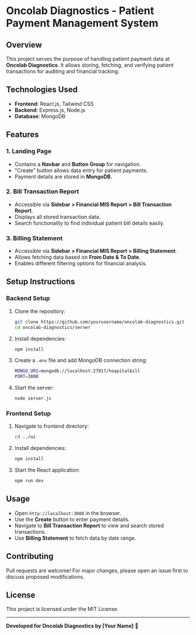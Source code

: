 # Oncolab Diagnostics - Patient Payment Management System

## Overview
This project serves the purpose of handling patient payment data at **Oncolab Diagnostics**. It allows storing, fetching, and verifying patient transactions for auditing and financial tracking.

## Technologies Used
- **Frontend**: React.js, Tailwind CSS
- **Backend**: Express.js, Node.js
- **Database**: MongoDB

## Features

### 1. **Landing Page**
- Contains a **Navbar** and **Button Group** for navigation.
- "Create" button allows data entry for patient payments.
- Payment details are stored in **MongoDB**.

### 2. **Bill Transaction Report**
- Accessible via **Sidebar > Financial MIS Report > Bill Transaction Report**.
- Displays all stored transaction data.
- Search functionality to find individual patient bill details easily.

### 3. **Billing Statement**
- Accessible via **Sidebar > Financial MIS Report > Billing Statement**.
- Allows fetching data based on **From Date & To Date**.
- Enables different filtering options for financial analysis.

## Setup Instructions
### **Backend Setup**
1. Clone the repository:
   ```sh
   git clone https://github.com/yourusername/oncolab-diagnostics.git
   cd oncolab-diagnostics/server
   ```
2. Install dependencies:
   ```sh
   npm install
   ```
3. Create a `.env` file and add MongoDB connection string:
   ```sh
   MONGO_URI=mongodb://localhost:27017/hoapitalbill
   PORT=3000
   ```
4. Start the server:
   ```sh
   node server.js
   ```

### **Frontend Setup**
1. Navigate to frontend directory:
   ```sh
   cd ../ui
   ```
2. Install dependencies:
   ```sh
   npm install
   ```
3. Start the React application:
   ```sh
   npm run dev
   ```

## Usage
- Open `http://localhost:3000` in the browser.
- Use the **Create** button to enter payment details.
- Navigate to **Bill Transaction Report** to view and search stored transactions.
- Use **Billing Statement** to fetch data by date range.

## Contributing
Pull requests are welcome! For major changes, please open an issue first to discuss proposed modifications.

## License
This project is licensed under the MIT License.

---
**Developed for Oncolab Diagnostics by [Your Name]** 🚀

